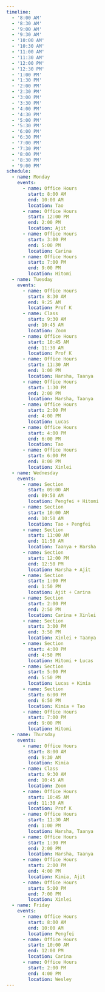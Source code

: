 ```yaml
---
timeline:
  - '8:00 AM'
  - '8:30 AM'
  - '9:00 AM'
  - '9:30 AM'
  - '10:00 AM'
  - '10:30 AM'
  - '11:00 AM'
  - '11:30 AM'
  - '12:00 PM'
  - '12:30 PM'
  - '1:00 PM'
  - '1:30 PM'
  - '2:00 PM'
  - '2:30 PM'
  - '3:00 PM'
  - '3:30 PM'
  - '4:00 PM'
  - '4:30 PM'
  - '5:00 PM'
  - '5:30 PM'
  - '6:00 PM'
  - '6:30 PM'
  - '7:00 PM'
  - '7:30 PM'
  - '8:00 PM'
  - '8:30 PM'
  - '9:00 PM'
schedule:
  - name: Monday
    events:
      - name: Office Hours
        start: 8:00 AM
        end: 10:00 AM
        location: Tao
      - name: Office Hours
        start: 12:00 PM
        end: 2:00 PM
        location: Ajit
      - name: Office Hours
        start: 3:00 PM
        end: 5:00 PM
        location: Carina
      - name: Office Hours
        start: 7:00 PM
        end: 9:00 PM
        location: Hitomi
  - name: Tuesday
    events:
      - name: Office Hours
        start: 8:30 AM
        end: 9:25 AM
        location: Prof K
      - name: Class
        start: 9:30 AM
        end: 10:45 AM
        location: Zoom
      - name: Office Hours
        start: 10:45 AM
        end: 11:30 AM
        location: Prof K
      - name: Office Hours
        start: 11:30 AM
        end: 1:00 PM
        location: Harsha, Taanya
      - name: Office Hours
        start: 1:30 PM
        end: 2:00 PM
        location: Harsha, Taanya
      - name: Office Hours
        start: 2:00 PM
        end: 4:00 PM
        location: Lucas
      - name: Office Hours
        start: 4:00 PM
        end: 6:00 PM
        location: Tao
      - name: Office Hours
        start: 6:00 PM
        end: 8:00 PM
        location: Xinlei
  - name: Wednesday
    events:
      - name: Section
        start: 09:00 AM
        end: 09:50 AM
        location: Pengfei + Hitomi
      - name: Section
        start: 10:00 AM
        end: 10:50 AM
        location: Tao + Pengfei
      - name: Section
        start: 11:00 AM
        end: 11:50 AM
        location: Taanya + Harsha
      - name: Section
        start: 12:00 PM
        end: 12:50 PM
        location: Harsha + Ajit
      - name: Section
        start: 1:00 PM
        end: 1:50 PM
        location: Ajit + Carina
      - name: Section
        start: 2:00 PM
        end: 2:50 PM
        location: Carina + Xinlei
      - name: Section
        start: 3:00 PM
        end: 3:50 PM
        location: Xinlei + Taanya
      - name: Section
        start: 4:00 PM
        end: 4:50 PM
        location: Hitomi + Lucas
      - name: Section
        start: 5:00 PM
        end: 5:50 PM
        location: Lucas + Kimia
      - name: Section
        start: 6:00 PM
        end: 6:50 PM
        location: Kimia + Tao
      - name: Office Hours
        start: 7:00 PM
        end: 9:00 PM
        location: Hitomi
  - name: Thursday
    events:
      - name: Office Hours
        start: 8:00 AM
        end: 9:30 AM
        location: Kimia
      - name: Class
        start: 9:30 AM
        end: 10:45 AM
        location: Zoom
      - name: Office Hours
        start: 10:45 AM
        end: 11:30 AM
        location: Prof K
      - name: Office Hours
        start: 11:30 AM
        end: 1:00 PM
        location: Harsha, Taanya
      - name: Office Hours
        start: 1:30 PM
        end: 2:00 PM
        location: Harsha, Taanya
      - name: Office Hours
        start: 2:00 PM
        end: 4:00 PM
        location: Kimia, Ajit
      - name: Office Hours
        start: 5:00 PM
        end: 7:00 PM
        location: Xinlei
  - name: Friday
    events:
      - name: Office Hours
        start: 8:00 AM
        end: 10:00 AM
        location: Pengfei
      - name: Office Hours
        start: 10:00 AM
        end: 12:00 PM
        location: Carina
      - name: Office Hours
        start: 2:00 PM
        end: 4:00 PM
        location: Wesley
---
```

